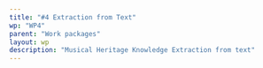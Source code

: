 ```yaml
---
title: "#4 Extraction from Text"
wp: "WP4"
parent: "Work packages"
layout: wp
description: "Musical Heritage Knowledge Extraction from text"
--- 
```


